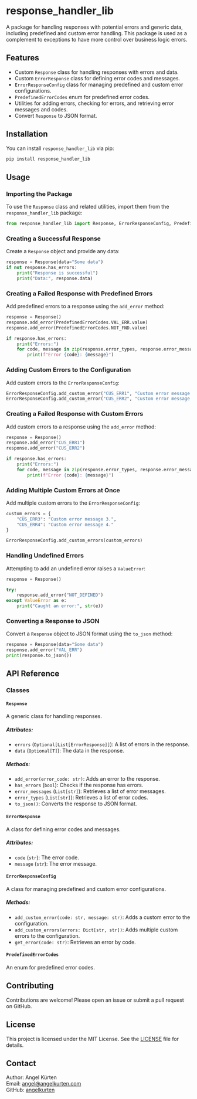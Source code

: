 
# response_handler_lib

A package for handling responses with potential errors and generic data, including predefined and custom error handling. This package is used as a complement to exceptions to have more control over business logic errors.

## Features

- Custom `Response` class for handling responses with errors and data.
- Custom `ErrorResponse` class for defining error codes and messages.
- `ErrorResponseConfig` class for managing predefined and custom error configurations.
- `PredefinedErrorCodes` enum for predefined error codes.
- Utilities for adding errors, checking for errors, and retrieving error messages and codes.
- Convert `Response` to JSON format.

## Installation

You can install `response_handler_lib` via pip:

```sh
pip install response_handler_lib
```

## Usage

### Importing the Package

To use the `Response` class and related utilities, import them from the `response_handler_lib` package:

```python
from response_handler_lib import Response, ErrorResponseConfig, PredefinedErrorCodes
```

### Creating a Successful Response

Create a `Response` object and provide any data:

```python
response = Response(data="Some data")
if not response.has_errors:
    print("Response is successful")
    print("Data:", response.data)
```

### Creating a Failed Response with Predefined Errors

Add predefined errors to a response using the `add_error` method:

```python
response = Response()
response.add_error(PredefinedErrorCodes.VAL_ERR.value)
response.add_error(PredefinedErrorCodes.NOT_FND.value)

if response.has_errors:
    print("Errors:")
    for code, message in zip(response.error_types, response.error_messages):
        print(f"Error {code}: {message}")
```

### Adding Custom Errors to the Configuration

Add custom errors to the `ErrorResponseConfig`:

```python
ErrorResponseConfig.add_custom_error("CUS_ERR1", "Custom error message 1.")
ErrorResponseConfig.add_custom_error("CUS_ERR2", "Custom error message 2.")
```

### Creating a Failed Response with Custom Errors

Add custom errors to a response using the `add_error` method:

```python
response = Response()
response.add_error("CUS_ERR1")
response.add_error("CUS_ERR2")

if response.has_errors:
    print("Errors:")
    for code, message in zip(response.error_types, response.error_messages):
        print(f"Error {code}: {message}")
```

### Adding Multiple Custom Errors at Once

Add multiple custom errors to the `ErrorResponseConfig`:

```python
custom_errors = {
    "CUS_ERR3": "Custom error message 3.",
    "CUS_ERR4": "Custom error message 4."
}

ErrorResponseConfig.add_custom_errors(custom_errors)
```

### Handling Undefined Errors

Attempting to add an undefined error raises a `ValueError`:

```python
response = Response()

try:
    response.add_error("NOT_DEFINED")
except ValueError as e:
    print("Caught an error:", str(e))
```

### Converting a Response to JSON

Convert a `Response` object to JSON format using the `to_json` method:

```python
response = Response(data="Some data")
response.add_error("VAL_ERR")
print(response.to_json())
```

## API Reference

### Classes

#### `Response`

A generic class for handling responses.

##### Attributes:

- `errors` (`Optional[List[ErrorResponse]]`): A list of errors in the response.
- `data` (`Optional[T]`): The data in the response.

##### Methods:

- `add_error(error_code: str)`: Adds an error to the response.
- `has_errors` (`bool`): Checks if the response has errors.
- `error_messages` (`List[str]`): Retrieves a list of error messages.
- `error_types` (`List[str]`): Retrieves a list of error codes.
- `to_json()`: Converts the response to JSON format.

#### `ErrorResponse`

A class for defining error codes and messages.

##### Attributes:

- `code` (`str`): The error code.
- `message` (`str`): The error message.

#### `ErrorResponseConfig`

A class for managing predefined and custom error configurations.

##### Methods:

- `add_custom_error(code: str, message: str)`: Adds a custom error to the configuration.
- `add_custom_errors(errors: Dict[str, str])`: Adds multiple custom errors to the configuration.
- `get_error(code: str)`: Retrieves an error by code.

#### `PredefinedErrorCodes`

An enum for predefined error codes.

## Contributing

Contributions are welcome! Please open an issue or submit a pull request on GitHub.

## License

This project is licensed under the MIT License. See the [LICENSE](LICENSE) file for details.

## Contact

Author: Angel Kürten  
Email: angel@angelkurten.com  
GitHub: [angelkurten](https://github.com/angelkurten/response_handler)
